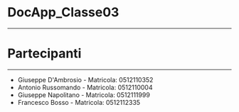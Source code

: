 # DocApp_Classe03
-------------

# Partecipanti
-------------
-   Giuseppe D'Ambrosio   - Matricola:  0512110352
-   Antonio Russomando    - Matricola:  0512110004
-   Giuseppe Napolitano   - Matricola:  0512111999
-   Francesco Bosso       - Matricola:  0512112335 

